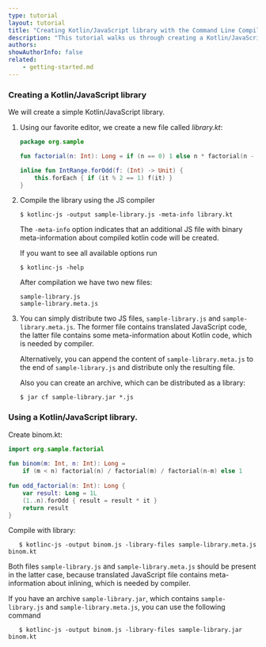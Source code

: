 ```yaml
---
type: tutorial
layout: tutorial
title: "Creating Kotlin/JavaScript library with the Command Line Compiler"
description: "This tutorial walks us through creating a Kotlin/JavaScript library using the command line compiler."
authors:
showAuthorInfo: false
related:
    - getting-started.md
---
```

### Creating a Kotlin/JavaScript library

We will create a simple Kotlin/JavaScript library.

1. Using our favorite editor, we create a new file called *library.kt*:

   ``` kotlin
   package org.sample
   
   fun factorial(n: Int): Long = if (n == 0) 1 else n * factorial(n - 1)
   
   inline fun IntRange.forOdd(f: (Int) -> Unit) {
       this.forEach { if (it % 2 == 1) f(it) }
   }
   ```

2. Compile the library using the JS compiler

   ```
   $ kotlinc-js -output sample-library.js -meta-info library.kt
   ```

   The `-meta-info` option indicates that an additional JS file with binary
   meta-information about compiled kotlin code will be created.
   
   If you want to see all available options run

   ```
   $ kotlinc-js -help
   ```
   
   After compilation we have two new files:

   ```
   sample-library.js
   sample-library.meta.js
   ```
   
3. You can simply distribute two JS files, `sample-library.js` and `sample-library.meta.js`.
   The former file contains translated JavaScript code, the latter file
   contains some meta-information about Kotlin code, which is needed by compiler.

   Alternatively, you can append the content of `sample-library.meta.js` to the end
   of `sample-library.js` and distribute only the resulting file.

   Also you can create an archive, which can be distributed as a library:  
   
   ```
   $ jar cf sample-library.jar *.js
   ```
   
### Using a Kotlin/JavaScript library.

   Create binom.kt:
   
``` kotlin
import org.sample.factorial
  
fun binom(m: Int, n: Int): Long =
    if (m < n) factorial(n) / factorial(m) / factorial(n-m) else 1
    
fun odd_factorial(n: Int): Long {
    var result: Long = 1L
    (1..n).forOdd { result = result * it }
    return result
}        
```

   Compile with library:

```
   $ kotlinc-js -output binom.js -library-files sample-library.meta.js binom.kt
```
   
   Both files `sample-library.js` and `sample-library.meta.js` should be present in the latter case,
   because translated JavaScript file contains meta-information about inlining, which 
   is needed by compiler.
   

   If you have an archive `sample-library.jar`, which contains `sample-library.js` and `sample-library.meta.js`,
   you can use the following command
   
```
   $ kotlinc-js -output binom.js -library-files sample-library.jar binom.kt
```
  
   
